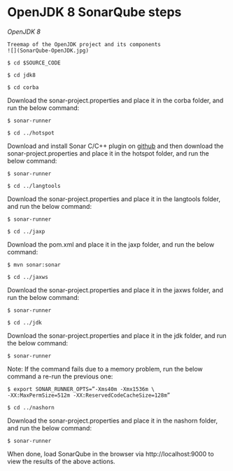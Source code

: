 # OpenJDK 8 SonarQube steps

*OpenJDK 8*
```
Treemap of the OpenJDK project and its components
![](SonarQube-OpenJDK.jpg)

$ cd $SOURCE_CODE

$ cd jdk8

$ cd corba
```

Download the sonar-project.properties and place it in the corba folder, and run the below command:

```
$ sonar-runner

$ cd ../hotspot
```

Download and install Sonar C/C++ plugin on [github](https://github.com/wenns/sonar-cxx) and then download the sonar-project.properties and place it in the hotspot folder, and run the below command:

```
$ sonar-runner

$ cd ../langtools
```

Download the sonar-project.properties and place it in the langtools folder, and run the below command:

```
$ sonar-runner

$ cd ../jaxp
```

Download the pom.xml and place it in the jaxp folder, and run the below command:

```
$ mvn sonar:sonar

$ cd ../jaxws
```
Download the sonar-project.properties and place it in the jaxws folder, and run the below command:

```
$ sonar-runner

$ cd ../jdk
```

Download the sonar-project.properties and place it in the jdk folder,  and run the below command:

```
$ sonar-runner
```

Note: If the command fails due to a memory problem, run the below command a re-run the previous one:

```
$ export SONAR_RUNNER_OPTS=”-Xms40m -Xmx1536m \
-XX:MaxPermSize=512m -XX:ReservedCodeCacheSize=128m”

$ cd ../nashorn
```

Download the sonar-project.properties and place it in the nashorn folder, and run the below command:

```
$ sonar-runner
```

When done, load SonarQube in the browser via http://localhost:9000 to view the results of the above actions. 
